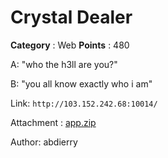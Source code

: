 # Crystal Dealer

**Category** : Web
**Points** : 480

A: "who the h3ll are you?"
B: "you all know exactly who i am"


Link: `http://103.152.242.68:10014/`
Attachment : [app.zip](https://drive.google.com/file/d/18NpF6UGtH152JN6u1haD48PNK5ofUQN2/view?usp=drive_link)

Author: abdierry



